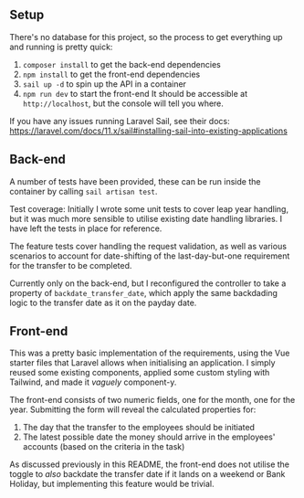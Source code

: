 ## Setup

There's no database for this project, so the process to get everything up and running is pretty quick:

1. `composer install` to get the back-end dependencies
2. `npm install` to get the front-end dependencies
3. `sail up -d` to spin up the API in a container
4. `npm run dev` to start the front-end It should be accessible at `http://localhost`, but the console will tell you where.

If you have any issues running Laravel Sail, see their docs: https://laravel.com/docs/11.x/sail#installing-sail-into-existing-applications

## Back-end

A number of tests have been provided, these can be run inside the container by calling `sail artisan test`.

Test coverage:
Initially I wrote some unit tests to cover leap year handling, but it was much more sensible to utilise existing date handling libraries. I have left the tests in place for reference.

The feature tests cover handling the request validation, as well as various scenarios to account for date-shifting of the last-day-but-one requirement for the transfer to be completed.

Currently only on the back-end, but I reconfigured the controller to take a property of `backdate_transfer_date`, which apply the same backdading logic to the transfer date as it on the payday date.

## Front-end

This was a pretty basic implementation of the requirements, using the Vue starter files that Laravel allows when initialising an application. I simply reused some existing components, applied some custom styling with Tailwind, and made it _vaguely_ component-y.

The front-end consists of two numeric fields, one for the month, one for the year. Submitting the form will reveal the calculated properties for:
1. The day that the transfer to the employees should be initiated
2. The latest possible date the money should arrive in the employees' accounts (based on the criteria in the task)

As discussed previously in this README, the front-end does not utilise the toggle to _also_ backdate the transfer date if it lands on a weekend or Bank Holiday, but implementing this feature would be trivial.
